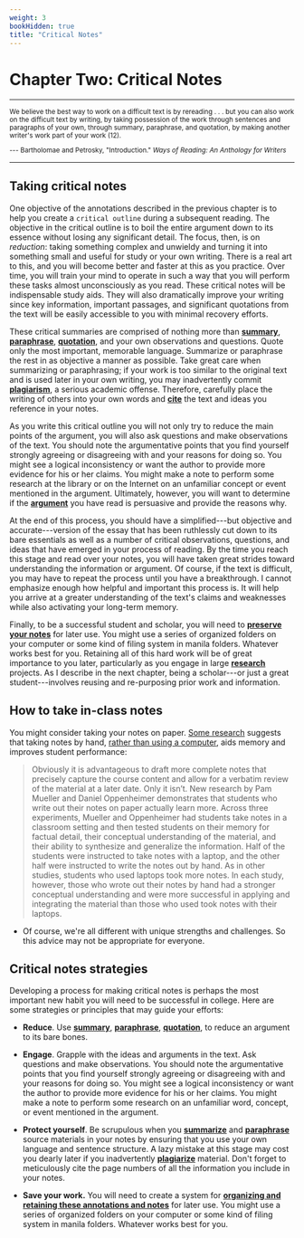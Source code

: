 ```yaml
---
weight: 3
bookHidden: true
title: "Critical Notes"
---
```



# Chapter Two: Critical Notes

---
  <small>

We believe the best way to work on a difficult text is by rereading
. . . but you can also work on the difficult text by writing, by
taking possession of the work through sentences and paragraphs of your
own, through summary, paraphrase, and quotation, by making another
writer's work part of your work (12).

--- Bartholomae and Petrosky, "Introduction." *Ways of Reading: An Anthology for Writers*

  </small>

---

## Taking critical notes


One objective of the annotations described in the previous chapter is to
help you create a `critical outline` during a subsequent reading. The
objective in the critical outline is to boil the entire argument down to
its essence without losing any significant detail. The focus, then, is on
*reduction*: taking something complex and unwieldy and turning it
into something small and useful for study or your own writing. There is
a real art to this, and you will become better and faster at this as you
practice. Over time, you will train your mind to operate in such a way
that you will perform these tasks almost unconsciously as you read.
These critical notes will be indispensable study aids. They will also
dramatically improve your writing since key information, important passages, and
significant quotations from the text will be easily accessible to you with minimal recovery efforts.

These critical summaries are comprised of nothing more than [**summary**](/resources/open-handbook/chapter-8), [**paraphrase**](/resources/open-handbook/chapter-8), [**quotation**](/resources/open-handbook/chapter-8), and your own observations and questions. Quote only the most important, memorable language.
Summarize or paraphrase the rest in as objective a manner as possible.
Take great care when summarizing or paraphrasing; if your work is too
similar to the original text and is used later in your own writing, you
may inadvertently commit [**plagiarism**](/resources/open-handbook/chapter-10), a serious academic offense.
Therefore, carefully place the writing of others into your own words and
[**cite**](/resources/open-handbook/chapter-11) the text and ideas you reference in your notes.

As you write this critical outline you will not only try to reduce the
main points of the argument, you will also ask questions and make
observations of the text. You should note the argumentative points that
you find yourself strongly agreeing or disagreeing with and your reasons
for doing so. You might see a logical inconsistency or want the author
to provide more evidence for his or her claims. You might make a note to
perform some research at the library or on the Internet on an unfamiliar
concept or event mentioned in the argument. Ultimately, however, you
will want to determine if the [**argument**](/resources/open-handbook/chapter-6) you have read is persuasive and
provide the reasons why.

At the end of this process, you should have a simplified---but objective
and accurate---version of the essay that has been ruthlessly cut down to
its bare essentials as well as a number of critical observations,
questions, and ideas that have emerged in your process of reading. By
the time you reach this stage and read over your notes, you will have
taken great strides toward understanding the information or argument. Of
course, if the text is difficult, you may have to repeat the process
until you have a breakthrough. I cannot emphasize enough how helpful and
important this process is. It will help you arrive at a greater
understanding of the text's claims and weaknesses while also activating
your long-term memory.

Finally, to be a successful student and scholar, you will need to
[**preserve your notes**](/resources/open-handbook/chapter-4/) for later use. You might use a series of organized
folders on your computer or some kind of filing system in manila
folders. Whatever works best for you. Retaining all of this hard work
will be of great importance to you later, particularly as you engage in
large [**research**](/resources/open-handbook/chapter-12) projects. As I describe in the next chapter,
being a scholar---or just a great student---involves reusing and re-purposing
prior work and information.

## How to take in-class notes

You might consider taking your notes on paper. [Some research](https://sites.udel.edu/victorp/files/2010/11/Psychological-Science-2014-Mueller-0956797614524581-1u0h0yu.pdf) suggests that taking notes by hand, [rather than using a computer](https://www.scientificamerican.com/article/a-learning-secret-don-t-take-notes-with-a-laptop/), aids memory and improves student performance:

>Obviously it is advantageous to draft more complete notes that precisely capture the course content and allow for a verbatim review of the material at a later date.  Only it isn’t.  New research by Pam Mueller and Daniel Oppenheimer demonstrates that students who write out their notes on paper actually learn more.  Across three experiments, Mueller and Oppenheimer had students take notes in a classroom setting and then tested students on their memory for factual detail, their conceptual understanding of the material, and their ability to synthesize and generalize the information.  Half of the students were instructed to take notes with a laptop, and the other half were instructed to write the notes out by hand.  As in other studies, students who used laptops took more notes.  In each study, however, those who wrote out their notes by hand had a stronger conceptual understanding and were more successful in applying and integrating the material than those who used took notes with their laptops.

- Of course, we're all different with unique strengths and challenges. So this advice may not be appropriate for everyone.

## Critical notes strategies

Developing a process for making critical notes is perhaps the most
important new habit you will need to be successful in college. Here are
some strategies or principles that may guide your efforts:

-   **Reduce**. Use [**summary**](/resources/open-handbook/chapter-8), [**paraphrase**](/resources/open-handbook/chapter-8), [**quotation**](/resources/open-handbook/chapter-8), to reduce an argument to its bare bones.

-   **Engage**. Grapple with the ideas and arguments in the text. Ask
    questions and make observations. You should note the argumentative
    points that you find yourself strongly agreeing or disagreeing with
    and your reasons for doing so. You might see a logical inconsistency
    or want the author to provide more evidence for his or her claims.
    You might make a note to perform some research on an unfamiliar
    word, concept, or event mentioned in the argument.

-   **Protect yourself**. Be scrupulous when you [**summarize**](/resources/open-handbook/chapter-8) and [**paraphrase**](/resources/open-handbook/chapter-8) source materials in your notes by ensuring that you
    use your own language and sentence structure. A lazy mistake at this
    stage may cost you dearly later if you inadvertently [**plagiarize**](/resources/open-handbook/chapter-10)
    material. Don't forget to meticulously cite the page numbers of all
    the information you include in your notes.

-   **Save your work.** You will need to create a system for [**organizing and retaining these annotations and notes**](/resources/open-handbook/chapter-4) for
    later use. You might use a series of organized folders on your
    computer or some kind of filing system in manila folders. Whatever
    works best for you.
